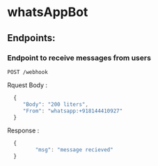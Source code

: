 # whatsAppBot
## Endpoints:

### Endpoint to receive messages from users
```http
POST /webhook
```
Rquest Body :

```javascript
  {
     "Body": "200 liters",
     "From": "whatsapp:+918144410927"
  }
```

Response :

```javascript
  {
         "msg": "message recieved"
  }